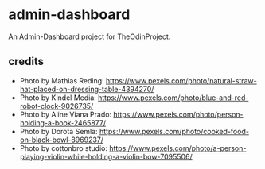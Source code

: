 # admin-dashboard
An Admin-Dashboard project for TheOdinProject.

## credits
* Photo by Mathias Reding: https://www.pexels.com/photo/natural-straw-hat-placed-on-dressing-table-4394270/
* Photo by Kindel Media: https://www.pexels.com/photo/blue-and-red-robot-clock-9026735/
* Photo by Aline Viana Prado: https://www.pexels.com/photo/person-holding-a-book-2465877/
* Photo by Dorota Semla: https://www.pexels.com/photo/cooked-food-on-black-bowl-8969237/
* Photo by cottonbro studio: https://www.pexels.com/photo/a-person-playing-violin-while-holding-a-violin-bow-7095506/
